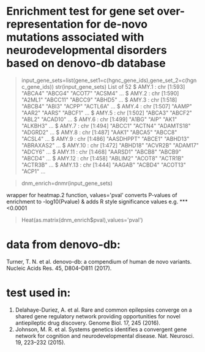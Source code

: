 
# Enrichment test for gene set over-representation for de-novo mutations associated with neurodevelopmental disorders based on denovo-db database

> input_gene_sets=list(gene_set1=c(hgnc_gene_ids),gene_set_2=c(hgnc_gene_ids))
> str(input_gene_sets)
> List of 52
>  $ AMY.1       : chr [1:593] "ABCA4" "ABCG4" "ACOT7" "ACSM4" ...
>  $ AMY.2       : chr [1:590] "A2ML1" "ABCC11" "ABCC9" "ABHD5" ...
>  $ AMY.3       : chr [1:518] "ABCB4" "ABI3" "ACPP" "ACTL6A" ...
>  $ AMY.4       : chr [1:507] "AAMP" "AAR2" "AARS" "ABCF1" ...
>  $ AMY.5       : chr [1:502] "ABCA3" "ABCF2" "ABL2" "ACAD10" ...
>  $ AMY.6       : chr [1:499] "A1BG" "AIP" "AK1" "ALKBH3" ...
>  $ AMY.7       : chr [1:494] "ABCC1" "ACTN4" "ADAMTS18" "ADGRD2" ...
>  $ AMY.8       : chr [1:487] "AAK1" "ABCA5" "ABCC8" "ACSL4" ...
>  $ AMY.9       : chr [1:486] "AASDHPPT" "ABCE1" "ABHD13" "ABRAXAS2" ...
>  $ AMY.10      : chr [1:472] "ABHD18" "ACVR2B" "ADAM17" "ADCY6" ...
>  $ AMY.11      : chr [1:468] "AARSD1" "ABCB8" "ABCB9" "ABCD4" ...
>  $ AMY.12      : chr [1:458] "ABLIM2" "ACOT8" "ACTR1B" "ACTR3B" ...
>  $ AMY.13      : chr [1:444] "AAGAB" "ACBD4" "ACOT13" "ACP1" ...

> dnm_enrich=dnmr(input_gene_sets)

wrapper for heatmap.2 function, values='pval' converts P-values of enrichment to -log10(Pvalue) & adds R style significance values e.g. *** <0.0001
> Heat(as.matrix(dnm_enrich$pval),values='pval')

# data from denovo-db:
Turner, T. N. et al. denovo-db: a compendium of human de novo variants. Nucleic Acids Res. 45, D804–D811 (2017).

# test used in:
1.  Delahaye-Duriez, A. et al. Rare and common epilepsies converge on a shared gene regulatory network providing opportunities for novel antiepileptic drug discovery. Genome Biol. 17, 245 (2016).
2.  Johnson, M. R. et al. Systems genetics identifies a convergent gene network for cognition and neurodevelopmental disease. Nat. Neurosci. 19, 223–232 (2015).



